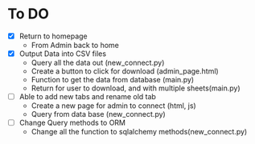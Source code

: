 # To DO

- [x] Return to homepage
    - From Admin back to home
- [x] Output Data into CSV files
    - Query all the data out (new_connect.py)
    - Create a button to click for download (admin_page.html)
    - Function to get the data from database (main.py)
    - Return for user to download, and with multiple sheets(main.py)
- [ ] Able to add new tabs and rename old tab
    - Create a new page for admin to connect (html, js)
    - Query from data base (new_connect.py)
- [ ] Change Query methods to ORM
    - Change all the function to sqlalchemy methods(new_connect.py)
